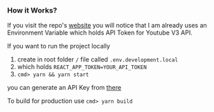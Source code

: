 ### How it Works?

If you visit the repo's [website](https://yt-like.magedmohammed.me) you will notice that I am already uses an Environment Variable which holds API Token for Youtube V3 API.

If you want to run the project locally

1. create in root folder `/` file called `.env.development.local`
2. which holds
   `REACT_APP_TOKEN=YOUR_API_TOKEN`
3. `cmd> yarn && yarn start`

you can generate an API Key from [there](<[https://link](https://console.developers.google.com/apis/library?q=Youtube%20v3)>)

To build for production use
`cmd> yarn build`

